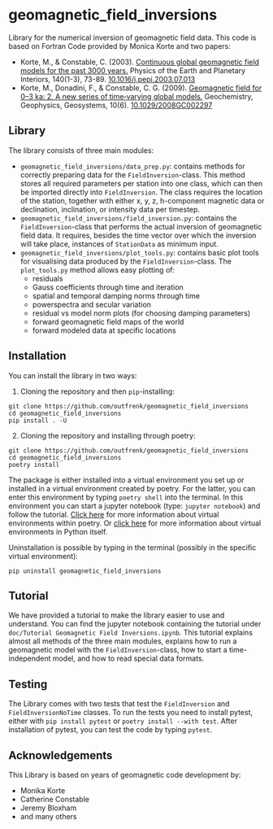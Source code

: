 # geomagnetic_field_inversions
Library for the numerical inversion of geomagnetic field data. This code is based on Fortran Code provided by Monica Korte and two papers:
- Korte, M., & Constable, C. (2003). [Continuous global geomagnetic field models for the past 3000 years.](https://www.sciencedirect.com/science/article/pii/S0031920103001651) Physics of the Earth and Planetary Interiors, 140(1-3), 73-89. [10.1016/j.pepi.2003.07.013](https://doi.org/10.1016/j.pepi.2003.07.013)
- Korte, M., Donadini, F., & Constable, C. G. (2009). [Geomagnetic field for 0–3 ka: 2. A new series of time‐varying global models.](https://agupubs.onlinelibrary.wiley.com/doi/full/10.1029/2008GC002297) Geochemistry, Geophysics, Geosystems, 10(6). [10.1029/2008GC002297](https://doi.org/10.1029/2008GC002297)

## Library
The library consists of three main modules:
- `geomagnetic_field_inversions/data_prep.py`: contains methods for correctly preparing data for the `FieldInversion`-class. This method stores all required parameters per station into one class, which can then be imported directly into `FieldInversion`. The class requires the location of the station, together with either x, y, z, h-component magnetic data or declination, inclination, or intensity data per timestep. 
- `geomagnetic_field_inversions/field_inversion.py`: contains the `FieldInversion`-class that performs the actual inversion of geomagnetic field data. It requires, besides the time vector over which the inversion will take place, instances of `StationData` as minimum input.
- `geomagnetic_field_inversions/plot_tools.py`: contains basic plot tools for visualising data produced by the `FieldInversion`-class.
The `plot_tools.py` method allows easy plotting of:
  - residuals
  - Gauss coefficients through time and iteration
  - spatial and temporal damping norms through time
  - powerspectra and secular variation
  - residual vs model norm plots (for choosing damping parameters)
  - forward geomagnetic field maps of the world
  - forward modeled data at specific locations

## Installation
You can install the library in two ways:
1. Cloning the repository and then `pip`-installing:
```
git clone https://github.com/outfrenk/geomagnetic_field_inversions
cd geomagnetic_field_inversions
pip install . -U
```

2. Cloning the repository and installing through poetry:
```
git clone https://github.com/outfrenk/geomagnetic_field_inversions
cd geomagnetic_field_inversions
poetry install
```
The package is either installed into a virtual environment you set up or installed in a virtual environment created by poetry. For the latter, you can enter this environment by typing `poetry shell` into the terminal. In this environment you can start a jupyter notebook (type: `jupyter notebook`) and follow the tutorial. [Click here](https://python-poetry.org/docs/basic-usage/#using-your-virtual-environment) for more information about virtual environments within poetry. Or [click here](https://docs.python.org/3/library/venv.html) for more information about virtual environments in Python itself.

Uninstallation is possible by typing in the terminal (possibly in the specific virtual environment):
```
pip uninstall geomagnetic_field_inversions
```
## Tutorial
We have provided a tutorial to make the library easier to use and understand. You can find the jupyter notebook containing the tutorial under `doc/Tutorial Geomagnetic Field Inversions.ipynb`.
This tutorial explains almost all methods of the three main modules, explains how to run a geomagnetic model with the `FieldInversion`-class, how to start a time-independent model, and how to read special data formats.

## Testing
The Library comes with two tests that test the `FieldInversion` and `FieldInversionNoTime` classes. To run the tests you need to install pytest, either with `pip install pytest` or `poetry install --with test`.
After installation of pytest, you can test the code by typing `pytest`.

## Acknowledgements
This Library is based on years of geomagnetic code development by:
- Monika Korte
- Catherine Constable
- Jeremy Bloxham
- and many others
